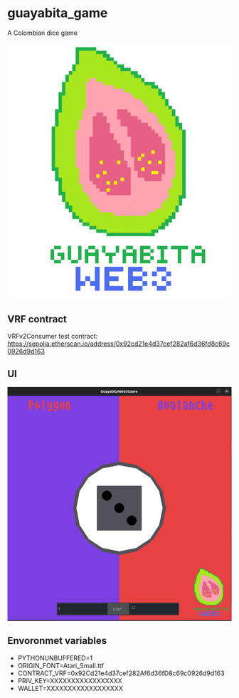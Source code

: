 # guayabita_game

A Colombian dice game

![](img/logo.png)

## VRF contract

VRFv2Consumer test contract: https://sepolia.etherscan.io/address/0x92cd21e4d37cef282af6d36fd8c69c0926d9d163

## UI

![](img/ui.png)

## Envoronmet variables

* PYTHONUNBUFFERED=1
* ORIGIN_FONT=Atari_Small.ttf
* CONTRACT_VRF=0x92Cd21e4d37cef282Af6d36fD8c69c0926d9d163
* PRIV_KEY=XXXXXXXXXXXXXXXXX
* WALLET=XXXXXXXXXXXXXXXXXX